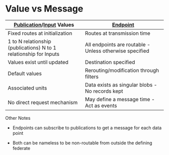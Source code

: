 Value vs Message
==================


  |[Publication](./Publications)/[Input](./Inputs) Values            |  [Endpoint](./Endpoints)                               |
  |------------------------------------------------------------------|--------------------------------------------------------|
  |Fixed routes at initialization                                    |Routes at transmission time                             |
  |1 to N relationship (publications) N to 1 relationship for Inputs |All endpoints are routable - Unless otherwise specified |
  |Values exist until updated                                        |Destination specified                                   |
  |Default values                                                    |Rerouting/modification through filters                  |
  |Associated units                                                  |Data exists as singular blobs - No records kept         |
  |No direct request mechanism                                       |May define a message time - Act as events               |



Other Notes
 - Endpoints can subscribe to publications to get a message for each data point

 - Both can be nameless to be non-routable from outside the defining federate
